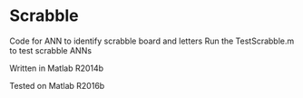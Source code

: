 # Scrabble
Code for ANN to identify scrabble board and letters
Run the TestScrabble.m to test scrabble ANNs


Written in Matlab R2014b


Tested on Matlab R2016b
